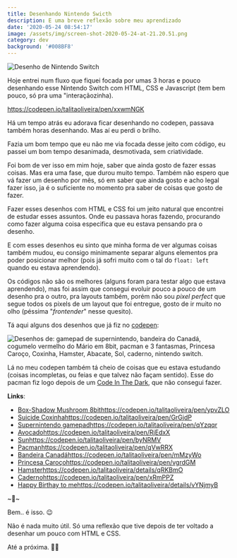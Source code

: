 ```yaml
---
title: Desenhando Nintendo Swicth
description: E uma breve reflexão sobre meu aprendizado
date: '2020-05-24 08:54:17'
image: /assets/img/screen-shot-2020-05-24-at-21.20.51.png
category: dev
background: '#008BF8'
---
```

![Desenho de Nintendo Switch](/assets/img/screen-shot-2020-05-24-at-21.48.49.png)

Hoje entrei num fluxo que fiquei focada por umas 3 horas e pouco desenhando esse Nintendo Switch com HTML, CSS e Javascript (tem bem pouco, só pra uma "interaçãozinha).

[](https://codepen.io/talitaoliveira/pen/xxwmNGK)<https://codepen.io/talitaoliveira/pen/xxwmNGK>

Há um tempo atrás eu adorava ficar desenhando no codepen, passava também horas desenhando. Mas aí eu perdi o brilho.

Fazia um bom tempo que eu não me via focada desse jeito com código, eu passei um bom tempo desanimada, desmotivada, sem criatividade.

Foi bom de ver isso em mim hoje, saber que ainda gosto de fazer essas coisas. Mas era uma fase, que durou muito tempo. Também não espero que vá fazer um desenho por mês, só em saber que ainda gosto e acho legal fazer isso, ja é o suficiente no momento pra saber de coisas que gosto de fazer.

Fazer esses desenhos com HTML e CSS foi um jeito natural que encontrei de estudar esses assuntos. Onde eu passava horas fazendo, procurando como fazer alguma coisa especifica que eu estava pensando pra o desenho.

E com esses desenhos eu sinto que minha forma de ver algumas coisas também mudou, eu consigo minimamente separar alguns elementos pra poder posicionar melhor (pois já sofri muito com o tal do `float: left` quando eu estava aprendendo).

Os códigos não são os melhores (alguns foram para testar algo que estava aprendendo), mas foi assim que consegui evoluir pouco a pouco de um desenho pra o outro, pra layouts também, porém não sou *pixel perfect* que segue todos os pixels de um layout que foi entregue, gosto de ir muito no olho (péssima "*frontender*" nesse quesito).

Tá aqui alguns dos desenhos que já fiz no [codepen](https://codepen.io/talitaoliveira/):

![Desenhos de: gamepad de supernintendo, bandeira do Canadá, cogumelo vermelho do Mário em 8bit, pacman e 3 fantasmas, Princesa Caroço, Coxinha, Hamster, Abacate, Sol, caderno, nintendo switch.](/assets/img/screen-shot-2020-05-24-at-21.34.33.png)

Lá no meu codepen também tá cheio de coisas que eu estava estudando (coisas incompletas, ou feias e que talvez não façam sentido). 
Esse do pacman fiz logo depois de um [Code In The Dark](http://codeinthedark.com.br/), que não consegui fazer.

**Links**:

* [Box-Shadow Mushroom 8bit](https://codepen.io/talitaoliveira/pen/ypvZLO)<https://codepen.io/talitaoliveira/pen/ypvZLO>
* [Suicide Coxinha](https://codepen.io/talitaoliveira/pen/GrGjdP)<https://codepen.io/talitaoliveira/pen/GrGjdP>
* [Supernintendo gamepad](https://codepen.io/talitaoliveira/pen/qYzqqr)<https://codepen.io/talitaoliveira/pen/qYzqqr>
* [Avocado](https://codepen.io/talitaoliveira/pen/RjEdxX)<https://codepen.io/talitaoliveira/pen/RjEdxX>
* [Sun](https://codepen.io/talitaoliveira/pen/byNRMV)<https://codepen.io/talitaoliveira/pen/byNRMV>
* [Pacman](https://codepen.io/talitaoliveira/pen/qVwRRX)<https://codepen.io/talitaoliveira/pen/qVwRRX>
* [Bandeira Canadá](https://codepen.io/talitaoliveira/pen/mMzyWo)<https://codepen.io/talitaoliveira/pen/mMzyWo>
* [Princesa Caroço](https://codepen.io/talitaoliveira/pen/vgrdGM)<https://codepen.io/talitaoliveira/pen/vgrdGM>
* [Hamster](https://codepen.io/talitaoliveira/details/qRKBmO)<https://codepen.io/talitaoliveira/details/qRKBmO>
* [Caderno](https://codepen.io/talitaoliveira/pen/xRmPPZ)<https://codepen.io/talitaoliveira/pen/xRmPPZ>
* [Happy Birthay to me](https://codepen.io/talitaoliveira/details/vYNjmyB)<https://codepen.io/talitaoliveira/details/vYNjmyB>

\~🌟\~

Bem.. é isso. 😉

Não é nada muito útil. Só uma reflexão que tive depois de ter voltado a desenhar um pouco com HTML e CSS.

Até a próxima. 🤙🏽
